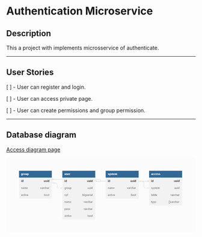 # Authentication Microservice

## Description

This a project with implements microsservice of authenticate.

---

## User Stories

[ ] - User can register and login.

[ ] - User can access private page.

[ ] - User can create permissions and group permission.

---

## Database diagram

[Access diagram page](https://dbdocs.io/ThicoMoura/Auth)

![Diagram](img/diagram.png "Diagram")
